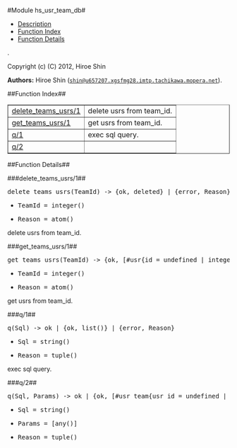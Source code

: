 

#Module hs_usr_team_db#
* [Description](#description)
* [Function Index](#index)
* [Function Details](#functions)


.

Copyright (c) (C) 2012, Hiroe Shin

__Authors:__ Hiroe Shin ([`shin@u657207.xgsfmg28.imtp.tachikawa.mopera.net`](mailto:shin@u657207.xgsfmg28.imtp.tachikawa.mopera.net)).<a name="index"></a>

##Function Index##


<table width="100%" border="1" cellspacing="0" cellpadding="2" summary="function index"><tr><td valign="top"><a href="#delete_teams_usrs-1">delete_teams_usrs/1</a></td><td>delete usrs from team_id.</td></tr><tr><td valign="top"><a href="#get_teams_usrs-1">get_teams_usrs/1</a></td><td>get usrs from team_id.</td></tr><tr><td valign="top"><a href="#q-1">q/1</a></td><td>exec sql query.</td></tr><tr><td valign="top"><a href="#q-2">q/2</a></td><td></td></tr></table>


<a name="functions"></a>

##Function Details##

<a name="delete_teams_usrs-1"></a>

###delete_teams_usrs/1##


<pre>delete_teams_usrs(TeamId) -&gt; {ok, deleted} | {error, Reason}</pre>
<ul class="definitions"><li><pre>TeamId = integer()</pre></li><li><pre>Reason = atom()</pre></li></ul>

delete usrs from team_id.<a name="get_teams_usrs-1"></a>

###get_teams_usrs/1##


<pre>get_teams_usrs(TeamId) -&gt; {ok, [#usr{id = undefined | integer(), name = undefined | string(), longname = string(), email = undefined | string(), password = undefined | binary(), password_seed = undefined | binary(), icon_url = string(), lat = string(), lng = string(), description = string(), created_at = undefined | non_neg_integer()}]} | {error, Reason}</pre>
<ul class="definitions"><li><pre>TeamId = integer()</pre></li><li><pre>Reason = atom()</pre></li></ul>

get usrs from team_id.<a name="q-1"></a>

###q/1##


<pre>q(Sql) -&gt; ok | {ok, list()} | {error, Reason}</pre>
<ul class="definitions"><li><pre>Sql = string()</pre></li><li><pre>Reason = tuple()</pre></li></ul>

exec sql query.<a name="q-2"></a>

###q/2##


<pre>q(Sql, Params) -&gt; ok | {ok, [#usr_team{usr_id = undefined | integer(), team_id = undefined | integer(), created_at = undefined | non_neg_integer()}]} | {error, Reason}</pre>
<ul class="definitions"><li><pre>Sql = string()</pre></li><li><pre>Params = [any()]</pre></li><li><pre>Reason = tuple()</pre></li></ul>


